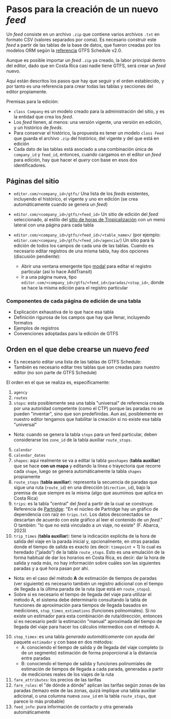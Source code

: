 # Pasos para la creación de un nuevo *feed*

Un *feed* consiste en un archivo `.zip` que contiene varios archivos `.txt` en formato CSV (valores separados por coma). Es necesario construir este *feed* a partir de las tablas de la base de datos, que fueron creadas por los modelos ORM según la [referencia](https://gtfs.org/schedule/reference/) GTFS Schedule v2.0.

Aunque es posible importar un *feed* `.zip` ya creado, la labor principal dentro del editor, dado que en Costa Rica casi nadie tiene GTFS, será crear un *feed* nuevo.

Aquí están descritos los pasos que hay que seguir y el orden establecido, y por tanto es una referencia para crear todas las tablas y secciones del editor propiamente.

Premisas para la edición:

- `class Company` es un modelo creado para la administración del sitio, y es la entidad que crea los *feed*.
- Los *feed* tienen, al menos: una versión vigente, una versión en edición, y un histórico de *feeds*.
- Para conservar el histórico, la propuesta es tener un modelo `class Feed` que guarda el archivo `.zip` del histórico, del vigente y del que está en edición
- Cada dato de las tablas está asociado a una combinación única de `company_id` y `feed_id`, entonces, cuando cargamos en el editor un *feed* para edición, hay que hacer el _query_ con base en esos dos identificadores.

## Páginas del sitio

- `editor.com/<company_id>/gtfs/`
Una lista de los *feeds* existentes, incluyendo el histórico, el vigente y uno en edición (se crea automáticamente cuando se genera un *feed*)

- `editor.com/<company_id>/gtfs/<feed_id>`
Un sitio de edición del *feed* seleccionado, al estilo del [sitio de horas de Tropicalización](https://tropicalizacion.eie.ucr.ac.cr/) con un menú lateral con una página para cada tabla

- `editor.com/<company_id>/gtfs/<feed_id>/<table_name>/` (por ejemplo: `editor.com/<company_id>/gtfs/<feed_id>/agencia/`)
Un sitio para la edición de todos los campos de cada una de las tablas. Cuando es necesario editar registros de una misma tabla, hay dos opciones (discusión pendiente):
  - Abrir una ventana emergente tipo [modal](https://getbootstrap.com/docs/5.3/components/modal/) para editar el registro particular (así lo hace AddTransit)
  - Ir a una página nueva, tipo `editor.com/<company_id>/gtfs/<feed_id>/paradas/<stop_id>`, donde se hace la misma edición para el registro particular

### Componentes de cada página de edición de una tabla

- Explicación exhaustiva de lo que hace esa tabla
- Definición rigurosa de los campos que hay que llenar, incluyendo formatos
- Ejemplos de registros
- Convenciones adoptadas para la edición de GTFS

## Orden en el que debe crearse un nuevo *feed*

- Es necesario editar una lista de las tablas de GTFS Schedule:
- También es necesario editar tres tablas que son creadas para nuestro editor (no son parte de GTFS Schedule)

El orden en el que se realiza es, específicamente:

1. `agency`
2. `routes`
3. `stops`: esta posiblemente sea una tabla "universal" de referencia creada por una autoridad competente (como el CTP) porque las paradas no se pueden "inventar", sino que son predefinidas. Aun así, posiblemente en nuestro editor tengamos que habilitar la creación si no existe esa tabla "universal"
  - Nota: cuando se genera la tabla `stops` para un feed particular, deben considerarse los `zone_id` de la tabla auxiliar `route_stops`.
5. `calendar`
6. `calendar_dates`
7. `shapes`: aquí realmente se va a editar la tabla `geoshapes` (**tabla auxiliar**) que se hace **con un mapa** y editando la línea o trayectoria que recorre cada `shape`, luego se genera automáticamente la tabla `shapes` propiamente
8. `route_stops` (**tabla auxiliar**): representa la secuencia de paradas que sigue una ruta (`route_id`) en una dirección (`direction_id`), bajo la premisa de que siempre es la misma (algo que asumimos que aplica en Costa Rica)
9. `trips`: es la tabla "central" del *feed* a partir de la cual se construye. Referencia de [Partridge](https://github.com/remix/partridge): "En el núcleo de Partridge hay un gráfico de dependencia con raíz en `trips.txt`. Los datos desconectados se descartan de acuerdo con este gráfico al leer el contenido de un *feed*." O también: "lo que no está vinculado a un viaje, no existe" (F. Abarca, 2023)
10. `trip_times` (**tabla auxiliar**): tiene la indicación explícita de la hora de salida del viaje en la parada inicial y, opcionalmente, en otras paradas donde el tiempo de salida es exacto (es decir: `timepoint` = 1) lo cual es heredado ("jalado") de la tabla `route_stops`. Esto es una emulación de la forma habitual de dar los horarios en Costa Rica, es decir: dar la hora de salida y nada más, no hay información sobre cuáles son las siguientes paradas y a qué hora pasan por ahí.
  - Nota: en el caso del método **A** de estimación de tiempos de paradas (ver siguiente) es necesario también un registro adicional con el tiempo de llegada a la última parada de la ruta (que está en `route_stops`).
  - Sobre si es necesario el tiempo de llegada del viaje para utilizar el método A, el sistema debe determinarlo consultando la tabla de funciones de aproximación para tiempos de llegada basados en mediciones, `stop_times_estimations` (funciones polinomiales). Si no existe un estimador para esta combinación de ruta/dirección, entonces sí es necesario pedir la estimación "manual" aproximada del tiempo de llegada del viaje para hacer los cálculos intermedios con el método A.
10. `stop_times`: es una tabla *generada automáticamente* con ayuda del paquete `estimador` y con base en dos métodos:
    - A: conociendo el tiempo de salida y de llegada del viaje completo (o de un segmento) estimación de forma proporcional a la distancia entre paradas
    - B: conociendo el tiempo de salida y funciones polinomiales de estimación de tiempos de llegada a cada parada, generadas a partir de mediciones reales de los viajes de la ruta
11. `fare_attributes`: los precios de las tarifas
12. `fare_rules`: el "de dónde a dónde" aplican las tarifas según zonas de las paradas (temazo este de las zonas, quizá implique una tabla auxiliar adicional, o una columna nueva `zone_id` en la tabla `route_stops`, que parece lo más probable)
13. `feed_info`: pura información de contacto y otra generada automáticamente
